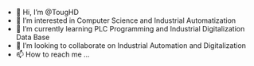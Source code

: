 - 👋 Hi, I’m @TougHD
- 👀 I’m interested in Computer Science and Industrial Automatization
- 🌱 I’m currently learning PLC Programming and Industrial Digitalization Data Base
- 💞️ I’m looking to collaborate on Industrial Automation and Digitalization
- 📫 How to reach me ...

<!---
TougHD/TougHD is a ✨ special ✨ repository because its `README.md` (this file) appears on your GitHub profile.
You can click the Preview link to take a look at your changes.
--->
